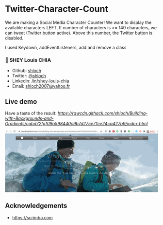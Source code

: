 # Twitter-Character-Count

We are making a Social Media Character Counter! We want to display the available characters LEFT.
If number of characters is >= 140 characters, we can tweet (Twitter button active). Above this number, the Twitter button is disabled.

I used Keydown, addEventListeners, add and remove a class


### 👤 **SHEY Louis CHIA**

- Github: [shloch](https://github.com/shloch)
- Twitter: [@shloch](https://twitter.com/shloch)
- Linkedin: [/in/shey-louis-chia](https://www.linkedin.com/in/shey-louis-chia)
- Email: shloch2007@yahoo.fr

## Live demo
Have a taste of the result:
_https://rawcdn.githack.com/shloch/Building-with-Backgrounds-and-Gradients/cabd72faf09a598440c9b7d275e71ee24ca427b9/index.html_

![alt text](https://github.com/shloch/Building-with-Backgrounds-and-Gradients/blob/master/assets/images/apple.gif)

## Acknowledgements
- https://scrimba.com